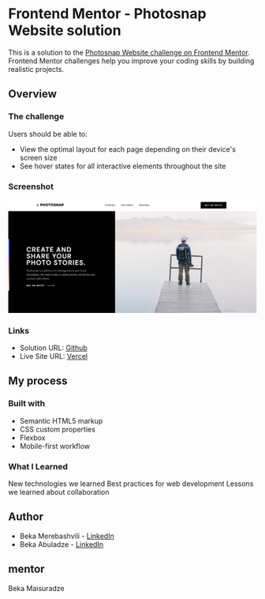 # Frontend Mentor - Photosnap Website solution

This is a solution to the [Photosnap Website challenge on Frontend Mentor](https://www.frontendmentor.io/challenges/photosnap-multipage-website-nMDSrNmNW). Frontend Mentor challenges help you improve your coding skills by building realistic projects.

## Overview

### The challenge

Users should be able to:

- View the optimal layout for each page depending on their device's screen size
- See hover states for all interactive elements throughout the site

### Screenshot

![](./preview.PNG)

### Links

- Solution URL: [Github](https://github.com/beqa200/photosnap-multi-page-website-011.git)
- Live Site URL: [Vercel](https://photosnap-multi-page-website-011.vercel.app/)

## My process

### Built with

- Semantic HTML5 markup
- CSS custom properties
- Flexbox
- Mobile-first workflow

### What I Learned

New technologies we learned
Best practices for web development
Lessons we learned about collaboration

## Author

- Beka Merebashvili - [LinkedIn](https://www.linkedin.com/in/beka-merebashvili-a04554248/)
- Beka Abuladze - [LinkedIn](https://www.linkedin.com/in/beka-abuladze-50a344217/)

## mentor

Beka Maisuradze 
